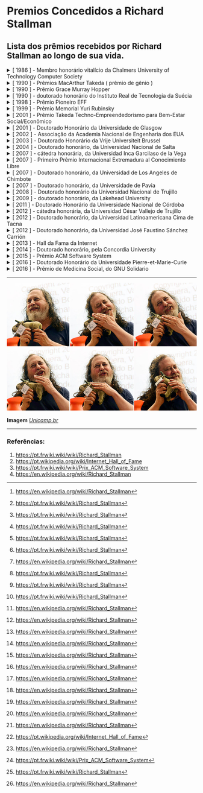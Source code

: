 # Premios Concedidos a Richard Stallman

## Lista dos prêmios recebidos por Richard Stallman ao longo de sua vida.


<details> 
    <summary markdown="span">
        [ 1986 ] - Membro honorário vitalício da Chalmers University of Technology Computer Society
    </summary>

- **Ano da entrega:** 1986 [^4]
- **Local da entrega:** Chalmers University of Technology, Gotemburgo - Suécia
- **Motivo da premiação:** "Reconhecimento após palesta"

</details>

<details> 
    <summary markdown="span">
        [ 1990 ] - Prêmios MacArthur Takeda ( prêmio de gênio )
    </summary>

- **Ano da entrega:** 1990 [^1]
- **Local da entrega:** Fundação MacArthur
- **Motivo da premiação:** "Anualmente 20 a 30 americanos são reconhecidos por serem inteligentes, criativos, motivados e realizando um trabalho importante"

</details>

<details>
    <summary markdown="span">
        [ 1990 ] - Prêmio Grace Murray Hopper
    </summary>

- **Ano da entrega:** 1990 [^1]
- **Local da entrega:** Cidade de Nova Yorque
- **Motivo da premiação:** "Por seu trabalho inovador no desenvolvimento do editor extensível Emacs"

</details>

<details>
    <summary markdown="span">
        [ 1990 ] - doutorado honorário do Instituto Real de Tecnologia da Suécia 
    </summary>

- **Ano da entrega:** 1990 [^1]
- **Motivo da premiação:** Por seu trabalho inovador no desenvolvimento do editor extensível Emacs

</details>

<details>
    <summary markdown="span">
        [ 1998 ] - Prêmio Pioneiro EFF
    </summary>

- **Ano da entrega:** 1998 [^1]
- **Local da entrega:** Washington, Estados Unidos
- **Motivo da premiação:**"É uma distinção anual para pessoas que contribuíram significativamente para a capacitação de indivíduos por meio da TI"

</details>

<details>
    <summary markdown="span">
        [ 1999 ] - Prêmio Memorial Yuri Rubinsky
    </summary>

- **Ano da entrega:** 1999 [^1]
- **Local da entrega:** The Web Conference
- **Motivo da premiação:** De acordo com a fundação, é dado "a um indivíduo que contribuiu, através de uma vida inteira de esforços, para cuidar e alimentar a infraestrutura global de informação"

</details>

<details>
    <summary markdown="span">
        [ 2001 ] - Prêmio Takeda Techno-Empreendedorismo para Bem-Estar Social/Econômico
    </summary>

- **Ano da entrega:** 2001 [^4]
- **Local da entrega:** Japão 
- **Motivo da premiação:** "Por iniciar o movimento do software livre e liderar o desenvolvimento do sistema operacional GNU"

</details>

<details>
    <summary markdown="span">
        [ 2001 ] - Doutorado Honorário da Universidade de Glasgow
    </summary>

- **Ano da entrega:** 2001 [^1]
- **Local da entrega:** Glasgow, Escócia
- **Motivo da premiação:** "Título conquistado"

</details>

<details>
    <summary markdown="span">
        [ 2002 ] - Associação da Academia Nacional de Engenharia dos EUA 
    </summary>

- **Ano da entrega:** 2002 [^1]
- **Local da entrega:** 2101 Constitution Ave NW, Washington, DC , EUA
- **Motivo da premiação:** "Por iniciar o projeto GNU, que produziu ferramentas de software influentes e não proprietárias, e por fundar o movimento do software livre"

</details>

<details>
    <summary markdown="span">
        [ 2003 ] - Doutorado Honorário da Vrije Universiteit Brussel
    </summary>

- **Ano da entrega:** 2003 [^1]
- **Local da entrega:** Bruxelas, Bélgica
- **Motivo da premiação:** "Título conquistado"

</details>

<details>
    <summary markdown="span">
        [ 2004 ] - Doutorado honorário, da Universidad Nacional de Salta 
    </summary>

- **Ano da entrega:** 2004 [^4]
- **Local da entrega:** Salta Argentina
- **Motivo da premiação:** "Título conquistado"

</details>

<details>
    <summary markdown="span">
        [ 2007 ] - cátedra honorária, da Universidad Inca Garcilaso de la Vega
    </summary>

- **Ano da entrega:** 2007 [^4]
- **Local da entrega:** San Borja, Perú
- **Motivo da premiação:** "Título conquistado"

</details>

<details>
    <summary markdown="span">
        [ 2007 ] - Primeiro Prêmio Internacional Extremadura al Conocimiento Libre
    </summary>

 - **Ano da entrega:** 2007 [^4]
 - **Local da entrega:** Badajoz, Espanha
- **Motivo da premiação:** "Por ser a figura mais importante no movimento do software livre"

</details>

<details>
    <summary markdown="span">
        [ 2007 ] - Doutorado honorário, da Universidad de Los Angeles de Chimbote 
    </summary>

- **Ano da Entrega:** 2007
- **Local da entrega:** Chimbote, Peru [^4].
- **Motivo da premiação:** "Título conquistado"

</details>

<details>
    <summary markdown="span">
        [ 2007 ] - Doutorado honorário, da Universidade de Pavia
    </summary>

- **Ano da Entrega:** 2007
- **Local da entrega:** Lombardia, Itália [^4].
- **Motivo da premiação:** "Título conquistado"

</details>

<details>
    <summary markdown="span">
        [ 2008 ] - Doutorado honorário da Universidad Nacional de Trujillo
    </summary>

- **Ano da Entrega:** 2008
- **Local da entrega:** Trujillo, Perú [^4].
- **Motivo da premiação:** "Título conquistado"

</details>

<details>
    <summary markdown="span">
        [ 2009 ] - doutorado honorário, da Lakehead University
    </summary>

- **Ano da Entrega:** 2009
- **Local da entrega:** Ontario, Canadá [^4].
- **Motivo da premiação:** "Título conquistado"

</details>

<details>
    <summary markdown="span">
        [ 2011 ] - Doutorado Honorário da Universidade Nacional de Córdoba
    </summary>

- **Ano da Entrega:** 2011
- **Local da entrega:** Córdoba, Argentina [^4].
- **Motivo da premiação:** "Título conquistado"

</details>

<details>
    <summary markdown="span">
        [ 2012 ] - cátedra honorária, da Universidad César Vallejo de Trujillo
    </summary>

- **Ano da Entrega:** 2012
- **Local da entrega:** Trujillo, Perú [^4].
- **Motivo da premiação:** "Título conquistado"

</details>

<details>
    <summary markdown="span">
        [ 2012 ] - Doutorado honorário, da Universidad Latinoamericana Cima de Tacna
    </summary>

- **Ano da Entrega:** 2012
- **Local da entrega:** Tacna, Peru [^4].
- **Motivo da premiação:** "Título conquistado"

</details>

<details>
    <summary markdown="span">
        [ 2012 ] - Doutorado honorário, da Universidad José Faustino Sánchez Carrión 
    </summary>

- **Ano da Entrega:** 2012
- **Local da entrega:** Huacho, Peru [^4].
- **Motivo da premiação:** "Título conquistado"

</details>

<details>
    <summary markdown="span">
        [ 2013 ] - Hall da Fama da Internet
    </summary>

- **Ano da entrega:** 2013 [^2]
- **Local da entrega:** Berlim, Alemanha
- **Motivo da premiação:** Foi homenageado como inovador devido a criação do Projeto GNU, a GPL e suas contribuições filosóficas na fundação do Movimento do Software Livre.

</details>

<details>
    <summary markdown="span">
        [ 2014 ] - Doutorado honorário, pela Concordia University 
    </summary>

- **Ano da Entrega:** 2014
- **Local da entrega:** Montreal, Quebec Canadá [^4].
- **Motivo da premiação:** "Título conquistado"

</details>

<details>
    <summary markdown="span">
        [ 2015 ] - Prêmio ACM Software System
    </summary>

- **Ano da entrega:** 2015 [^3]
- **Motivo da premiação:** "Prêmio concedido a uma instituição ou pessoa ou pessoas selecionadas para o desenvolvimento de software que influenciou no longo prazo, que resultou em contribuições conceituais, contribuições comerciais ou ambos. Stallman o recebeu pelo desenvolvimento do GNU Compiler Collection, abreviado como GCC."

</details>

<details>
    <summary markdown="span">
        [ 2016 ] - Doutorado Honorário da Universidade Pierre-et-Marie-Curie
    </summary>

- **Ano da entrega:** 2016 [^1]
- **Local da entrega:** Quartier Latin, Paris, França
- **Motivo da premiação:** "Título conquistado"

</details>

<details>
    <summary markdown="span">
        [ 2016 ] - Prêmio de Medicina Social, do GNU Solidario 
    </summary>

- **Ano da entrega:** 2016 [^4]
- **Local da entrega:** Las Palmas de Gran Canaria , Espanha	
- **Motivo da premiação:** "Por ser o pai da filosofia do Software Livre e um ativista social. Projetos como GNU/Linux ou GNU Health não existiriam sem ele."

</details>

------

![comunidades GNU faces-gnu](https://github.com/ThomazSIUFLA/personalidades-sl/blob/main/stallman/img_comunidades_GNU_faces-gnu_20170602.jpg?raw=true)

**Imagem** *[Unicamp.br](https://www.unicamp.br/unicamp/noticias/2017/06/02/richard-stallman-lota-auditorio-no-cb-para-falar-sobre-software-livre)*

---
[^1]: https://pt.frwiki.wiki/wiki/Richard_Stallman
[^2]: https://pt.wikipedia.org/wiki/Internet_Hall_of_Fame
[^3]: https://pt.frwiki.wiki/wiki/Prix_ACM_Software_System
[^4]: https://en.wikipedia.org/wiki/Richard_Stallman

### Referências: 
1. https://pt.frwiki.wiki/wiki/Richard_Stallman
2. https://pt.wikipedia.org/wiki/Internet_Hall_of_Fame
3. https://pt.frwiki.wiki/wiki/Prix_ACM_Software_System
4. https://en.wikipedia.org/wiki/Richard_Stallman

